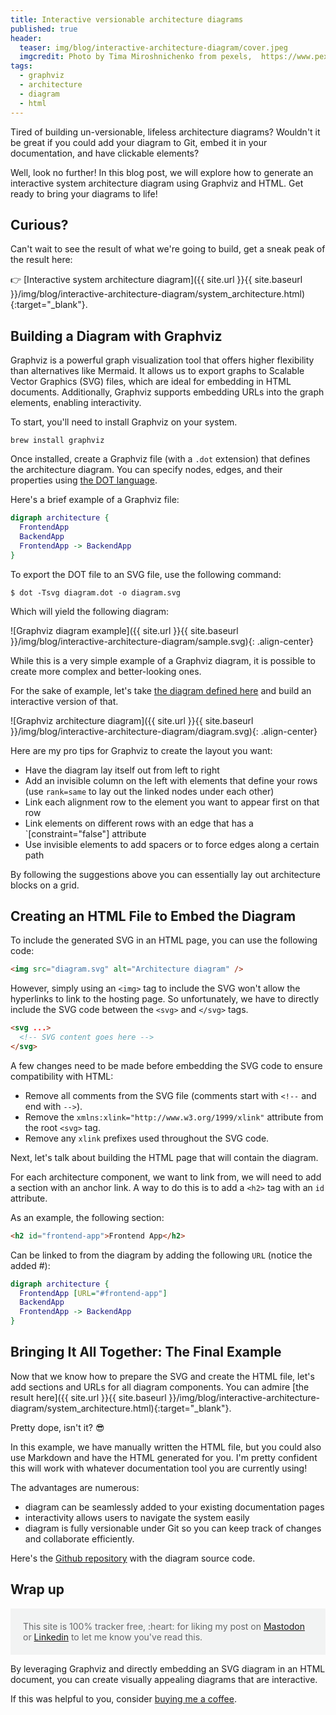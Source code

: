 ```yaml
---
title: Interactive versionable architecture diagrams
published: true
header:
  teaser: img/blog/interactive-architecture-diagram/cover.jpeg
  imgcredit: Photo by Tima Miroshnichenko from pexels,  https://www.pexels.com/photo/person-people-building-desk-6615230/, cropped and resized
tags:
  - graphviz
  - architecture
  - diagram
  - html
---
```


Tired of building un-versionable, lifeless architecture diagrams? Wouldn't it be great if you could add your diagram to Git, embed it in your documentation, and have clickable elements?

Well, look no further! In this blog post, we will explore how to generate an interactive system architecture diagram using Graphviz and HTML. Get ready to bring your diagrams to life!

## Curious?

Can't wait to see the result of what we're going to build, get a sneak peak of the result here:

👉 [Interactive system architecture diagram]({{ site.url }}{{ site.baseurl }}/img/blog/interactive-architecture-diagram/system_architecture.html){:target="\_blank"}.

## Building a Diagram with Graphviz

Graphviz is a powerful graph visualization tool that offers higher flexibility than alternatives like Mermaid. It allows us to export graphs to Scalable Vector Graphics (SVG) files, which are ideal for embedding in HTML documents. Additionally, Graphviz supports embedding URLs into the graph elements, enabling interactivity.

To start, you'll need to install Graphviz on your system.

```
brew install graphviz
```

Once installed, create a Graphviz file (with a `.dot` extension) that defines the architecture diagram. You can specify nodes, edges, and their properties using [the DOT language](https://graphviz.org/documentation/).

Here's a brief example of a Graphviz file:

```dot
digraph architecture {
  FrontendApp
  BackendApp
  FrontendApp -> BackendApp
}
```

To export the DOT file to an SVG file, use the following command:

```
$ dot -Tsvg diagram.dot -o diagram.svg
```

Which will yield the following diagram:

![Graphviz diagram example]({{ site.url }}{{ site.baseurl }}/img/blog/interactive-architecture-diagram/sample.svg){: .align-center}

While this is a very simple example of a Graphviz diagram, it is possible to create more complex and better-looking ones.

For the sake of example, let's take [the diagram defined here](https://github.com/JeroenMols/architecturediagrams/blob/main/diagram.dot) and build an interactive version of that.

![Graphviz architecture diagram]({{ site.url }}{{ site.baseurl }}/img/blog/interactive-architecture-diagram/diagram.svg){: .align-center}

Here are my pro tips for Graphviz to create the layout you want:

- Have the diagram lay itself out from left to right
- Add an invisible column on the left with elements that define your rows (use `rank=same` to lay out the linked nodes under each other)
- Link each alignment row to the element you want to appear first on that row
- Link elements on different rows with an edge that has a `[constraint="false"] attribute
- Use invisible elements to add spacers or to force edges along a certain path

By following the suggestions above you can essentially lay out architecture blocks on a grid.

## Creating an HTML File to Embed the Diagram

To include the generated SVG in an HTML page, you can use the following code:

```html
<img src="diagram.svg" alt="Architecture diagram" />
```

However, simply using an `<img>` tag to include the SVG won't allow the hyperlinks to link to the hosting page. So unfortunately, we have to directly include the SVG code between the `<svg>` and `</svg>` tags.

```html
<svg ...>
  <!-- SVG content goes here -->
</svg>
```

A few changes need to be made before embedding the SVG code to ensure compatibility with HTML:

- Remove all comments from the SVG file (comments start with `<!--` and end with `-->`).
- Remove the `xmlns:xlink="http://www.w3.org/1999/xlink"` attribute from the root `<svg>` tag.
- Remove any `xlink` prefixes used throughout the SVG code.

Next, let's talk about building the HTML page that will contain the diagram.

For each architecture component, we want to link from, we will need to add a section with an anchor link. A way to do this is to add a `<h2>` tag with an `id` attribute.

As an example, the following section:

```html
<h2 id="frontend-app">Frontend App</h2>
```

Can be linked to from the diagram by adding the following `URL` (notice the added #):

```dot
digraph architecture {
  FrontendApp [URL="#frontend-app"]
  BackendApp
  FrontendApp -> BackendApp
}
```

## Bringing It All Together: The Final Example

Now that we know how to prepare the SVG and create the HTML file, let's add sections and URLs for all diagram components. You can admire [the result here]({{ site.url }}{{ site.baseurl }}/img/blog/interactive-architecture-diagram/system_architecture.html){:target="\_blank"}.

Pretty dope, isn't it? 😎

In this example, we have manually written the HTML file, but you could also use Markdown and have the HTML generated for you. I'm pretty confident this will work with whatever documentation tool you are currently using!

The advantages are numerous:

- diagram can be seamlessly added to your existing documentation pages
- interactivity allows users to navigate the system easily
- diagram is fully versionable under Git so you can keep track of changes and collaborate efficiently.

Here's the [Github repository](https://github.com/JeroenMols/architecturediagrams) with the diagram source code.

## Wrap up

<p style="color: #646769; background: #f2f3f3; padding: 20px;">This site is 100% tracker free, :heart: for liking my post on <a href="https://androiddev.social/@Jeroenmols/110516305062438230">Mastodon</a> or <a href="https://www.linkedin.com/posts/jeroenmols_interactive-versionable-architecture-diagrams-activity-7073042645714919424-nmgc?utm_source=share&utm_medium=member_desktop">Linkedin</a> to let me know you've read this.</p>

By leveraging Graphviz and directly embedding an SVG diagram in an HTML document, you can create visually appealing diagrams that are interactive.

If this was helpful to you, consider [buying me a coffee](https://www.buymeacoffee.com/jeroen).
